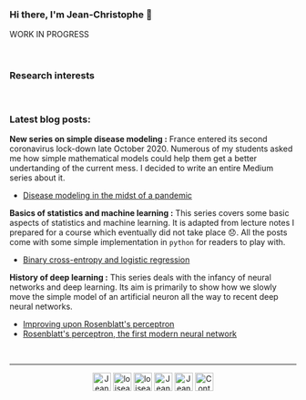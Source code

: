 ### Hi there, I'm Jean-Christophe 👋

WORK IN PROGRESS

<br/>

### Research interests


<br/>

### Latest blog posts:

**New series on simple disease modeling :** France entered its second coronavirus lock-down late October 2020.
Numerous of my students asked me how simple mathematical models could help them get a better undertanding of the current mess.
I decided to write an entire Medium series about it.

- [Disease modeling in the midst of a pandemic](https://loiseau-jc.medium.com/disease-modeling-in-the-midst-of-a-pandemic-14e06f3cd63e)

**Basics of statistics and machine learning :** This series covers some basic aspects of statistics and machine learning.
It is adapted from lecture notes I prepared for a course which eventually did not take place 😞.
All the posts come with some simple implementation in `python` for readers to play with.

- [Binary cross-entropy and logistic regression](https://towardsdatascience.com/binary-cross-entropy-and-logistic-regression-bf7098e75559)

**History of deep learning :** This series deals with the infancy of neural networks and deep learning.
Its aim is primarily to show how we slowly move the simple model of an artificial neuron all the way to recent deep neural networks.

- [Improving upon Rosenblatt's perceptron](https://towardsdatascience.com/improving-upon-rosenblatts-perceptron-d0517d3c5939)
- [Rosenblatt's perceptron, the first modern neural network](https://towardsdatascience.com/rosenblatts-perceptron-the-very-first-neural-network-37a3ec09038a)

<br/>

---

<p align="center">
    <a href="https://fr.linkedin.com/in/jean-christophe-loiseau-05832727/"><img alt="Jean-Christophe Loiseau | LinkedIn" width="32px" src="https://cdn.jsdelivr.net/npm/simple-icons@v3/icons/linkedin.svg"></a>
    <a href="https://twitter.com/loiseau_jc/"><img alt="loiseau_jc | Twitter" width="32px" src="https://cdn.jsdelivr.net/npm/simple-icons@v3/icons/twitter.svg"></a>
    <a href="https://github.com/loiseaujc/"><img alt="loiseaujc | GitHub" width="32px" src="https://cdn.jsdelivr.net/npm/simple-icons@v3/icons/github.svg"></a>
    <a href="https://www.researchgate.net/profile/Jean_Christophe_Loiseau/"><img alt="Jean-Christophe Loiseau | ResearchGate" width="32px" src="https://cdn.jsdelivr.net/npm/simple-icons@3.12.3/icons/researchgate.svg"></a>
    <a href="https://loiseau-jc.medium.com/"><img alt="Jean-Christophe Loiseau | Medium" width="32px" src="https://cdn.jsdelivr.net/npm/simple-icons@3.12.3/icons/medium.svg"></a>
<a href="mailto:loiseau.jc@gmail.com"><img alt="Contact me" width="32px" src="https://cdn.jsdelivr.net/npm/simple-icons@3.12.3/icons/gmail.svg"></a>
<p/>

<!--
**loiseaujc/loiseaujc** is a ✨ _special_ ✨ repository because its `README.md` (this file) appears on your GitHub profile.

Here are some ideas to get you started:

- 🔭 I’m currently working on ...
- 🌱 I’m currently learning ...
- 👯 I’m looking to collaborate on ...
- 🤔 I’m looking for help with ...
- 💬 Ask me about ...
- 📫 How to reach me: ...
- 😄 Pronouns: ...
- ⚡ Fun fact: ...
-->
